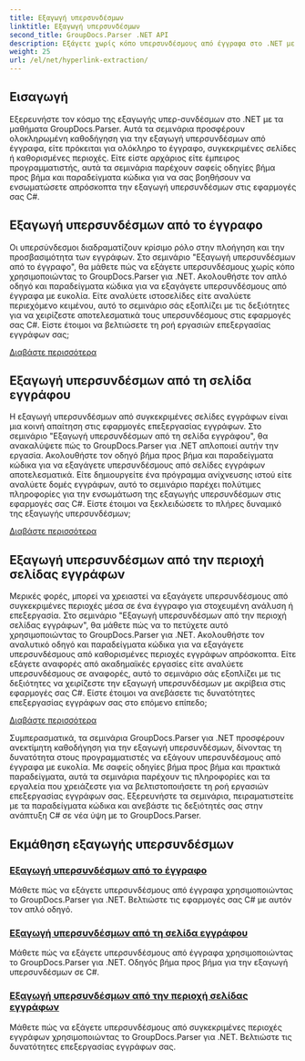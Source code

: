 ```yaml
---
title: Εξαγωγή υπερσυνδέσμων
linktitle: Εξαγωγή υπερσυνδέσμων
second_title: GroupDocs.Parser .NET API
description: Εξάγετε χωρίς κόπο υπερσυνδέσμους από έγγραφα στο .NET με το GroupDocs.Parser. Βελτιώστε τις εφαρμογές σας C# με οδηγούς βήμα προς βήμα για την εξαγωγή υπερσυνδέσμων.
weight: 25
url: /el/net/hyperlink-extraction/
---
```

## Εισαγωγή

Εξερευνήστε τον κόσμο της εξαγωγής υπερ-συνδέσμων στο .NET με τα μαθήματα GroupDocs.Parser. Αυτά τα σεμινάρια προσφέρουν ολοκληρωμένη καθοδήγηση για την εξαγωγή υπερσυνδέσμων από έγγραφα, είτε πρόκειται για ολόκληρο το έγγραφο, συγκεκριμένες σελίδες ή καθορισμένες περιοχές. Είτε είστε αρχάριος είτε έμπειρος προγραμματιστής, αυτά τα σεμινάρια παρέχουν σαφείς οδηγίες βήμα προς βήμα και παραδείγματα κώδικα για να σας βοηθήσουν να ενσωματώσετε απρόσκοπτα την εξαγωγή υπερσυνδέσμων στις εφαρμογές σας C#.

## Εξαγωγή υπερσυνδέσμων από το έγγραφο

Οι υπερσύνδεσμοι διαδραματίζουν κρίσιμο ρόλο στην πλοήγηση και την προσβασιμότητα των εγγράφων. Στο σεμινάριο "Εξαγωγή υπερσυνδέσμων από το έγγραφο", θα μάθετε πώς να εξάγετε υπερσυνδέσμους χωρίς κόπο χρησιμοποιώντας το GroupDocs.Parser για .NET. Ακολουθήστε τον απλό οδηγό και παραδείγματα κώδικα για να εξαγάγετε υπερσυνδέσμους από έγγραφα με ευκολία. Είτε αναλύετε ιστοσελίδες είτε αναλύετε περιεχόμενο κειμένου, αυτό το σεμινάριο σάς εξοπλίζει με τις δεξιότητες για να χειρίζεστε αποτελεσματικά τους υπερσυνδέσμους στις εφαρμογές σας C#. Είστε έτοιμοι να βελτιώσετε τη ροή εργασιών επεξεργασίας εγγράφων σας;

[Διαβάστε περισσότερα](./extract-hyperlinks-from-document/)

## Εξαγωγή υπερσυνδέσμων από τη σελίδα εγγράφου

Η εξαγωγή υπερσυνδέσμων από συγκεκριμένες σελίδες εγγράφων είναι μια κοινή απαίτηση στις εφαρμογές επεξεργασίας εγγράφων. Στο σεμινάριο "Εξαγωγή υπερσυνδέσμων από τη σελίδα εγγράφου", θα ανακαλύψετε πώς το GroupDocs.Parser για .NET απλοποιεί αυτήν την εργασία. Ακολουθήστε τον οδηγό βήμα προς βήμα και παραδείγματα κώδικα για να εξαγάγετε υπερσυνδέσμους από σελίδες εγγράφων αποτελεσματικά. Είτε δημιουργείτε ένα πρόγραμμα ανίχνευσης ιστού είτε αναλύετε δομές εγγράφων, αυτό το σεμινάριο παρέχει πολύτιμες πληροφορίες για την ενσωμάτωση της εξαγωγής υπερσυνδέσμων στις εφαρμογές σας C#. Είστε έτοιμοι να ξεκλειδώσετε το πλήρες δυναμικό της εξαγωγής υπερσυνδέσμων;

[Διαβάστε περισσότερα](./extract-hyperlinks-from-document-page/)

## Εξαγωγή υπερσυνδέσμων από την περιοχή σελίδας εγγράφων

Μερικές φορές, μπορεί να χρειαστεί να εξαγάγετε υπερσυνδέσμους από συγκεκριμένες περιοχές μέσα σε ένα έγγραφο για στοχευμένη ανάλυση ή επεξεργασία. Στο σεμινάριο "Εξαγωγή υπερσυνδέσμων από την περιοχή σελίδας εγγράφων", θα μάθετε πώς να το πετύχετε αυτό χρησιμοποιώντας το GroupDocs.Parser για .NET. Ακολουθήστε τον αναλυτικό οδηγό και παραδείγματα κώδικα για να εξαγάγετε υπερσυνδέσμους από καθορισμένες περιοχές εγγράφων απρόσκοπτα. Είτε εξάγετε αναφορές από ακαδημαϊκές εργασίες είτε αναλύετε υπερσυνδέσμους σε αναφορές, αυτό το σεμινάριο σάς εξοπλίζει με τις δεξιότητες να χειρίζεστε την εξαγωγή υπερσυνδέσμων με ακρίβεια στις εφαρμογές σας C#. Είστε έτοιμοι να ανεβάσετε τις δυνατότητες επεξεργασίας εγγράφων σας στο επόμενο επίπεδο;

[Διαβάστε περισσότερα](./extract-hyperlinks-from-document-page-area/)

Συμπερασματικά, τα σεμινάρια GroupDocs.Parser για .NET προσφέρουν ανεκτίμητη καθοδήγηση για την εξαγωγή υπερσυνδέσμων, δίνοντας τη δυνατότητα στους προγραμματιστές να εξάγουν υπερσυνδέσμους από έγγραφα με ευκολία. Με σαφείς οδηγίες βήμα προς βήμα και πρακτικά παραδείγματα, αυτά τα σεμινάρια παρέχουν τις πληροφορίες και τα εργαλεία που χρειάζεστε για να βελτιστοποιήσετε τη ροή εργασιών επεξεργασίας εγγράφων σας. Εξερευνήστε τα σεμινάρια, πειραματιστείτε με τα παραδείγματα κώδικα και ανεβάστε τις δεξιότητές σας στην ανάπτυξη C# σε νέα ύψη με το GroupDocs.Parser.
## Εκμάθηση εξαγωγής υπερσυνδέσμων
### [Εξαγωγή υπερσυνδέσμων από το έγγραφο](./extract-hyperlinks-from-document/)
Μάθετε πώς να εξάγετε υπερσυνδέσμους από έγγραφα χρησιμοποιώντας το GroupDocs.Parser για .NET. Βελτιώστε τις εφαρμογές σας C# με αυτόν τον απλό οδηγό.
### [Εξαγωγή υπερσυνδέσμων από τη σελίδα εγγράφου](./extract-hyperlinks-from-document-page/)
Μάθετε πώς να εξάγετε υπερσυνδέσμους από έγγραφα χρησιμοποιώντας το GroupDocs.Parser για .NET. Οδηγός βήμα προς βήμα για την εξαγωγή υπερσυνδέσμων σε C#.
### [Εξαγωγή υπερσυνδέσμων από την περιοχή σελίδας εγγράφων](./extract-hyperlinks-from-document-page-area/)
Μάθετε πώς να εξάγετε υπερσυνδέσμους από συγκεκριμένες περιοχές εγγράφων χρησιμοποιώντας το GroupDocs.Parser για .NET. Βελτιώστε τις δυνατότητες επεξεργασίας εγγράφων σας.